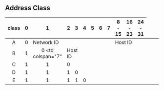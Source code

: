## Address Class

| class | 0 | 1 | 2 | 3 | 4 | 5 | 6 | 7 | 8 - 15 | 16 - 23 | 24 - 31 |
|:-:|:-:|:-:|:-:|:-:|:-:|:-:|:-:|:-:|:-:|:-:|:-:|
| A | 0 <td colspan="7">Network ID</td><td colspan="3">Host ID</td>| 
| B | 1 | 0 <td colspan="7"</td><td colspan="2">Host ID</td>
| C | 1 | 1 | 0 || |
| D | 1 | 1 | 1 | 0 | |
| E | 1 | 1 | 1 | 1 | 0 |
